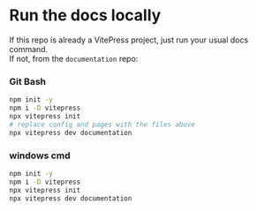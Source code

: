 
# Run the docs locally

If this repo is already a VitePress project, just run your usual docs command.  
If not, from the `documentation` repo:

### Git Bash
```bash
npm init -y
npm i -D vitepress
npx vitepress init
# replace config and pages with the files above
npx vitepress dev documentation
```
### windows cmd
```cmd
npm init -y
npm i -D vitepress
npx vitepress init
npx vitepress dev documentation
```

